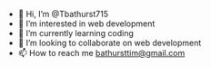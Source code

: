 - 👋 Hi, I’m @Tbathurst715
- 👀 I’m interested in web development
- 🌱 I’m currently learning coding
- 💞️ I’m looking to collaborate on web development
- 📫 How to reach me bathursttim@gmail.com

<!---
Tbathurst715/Tbathurst715 is a ✨ special ✨ repository because its `README.md` (this file) appears on your GitHub profile.
You can click the Preview link to take a look at your changes.
--->
